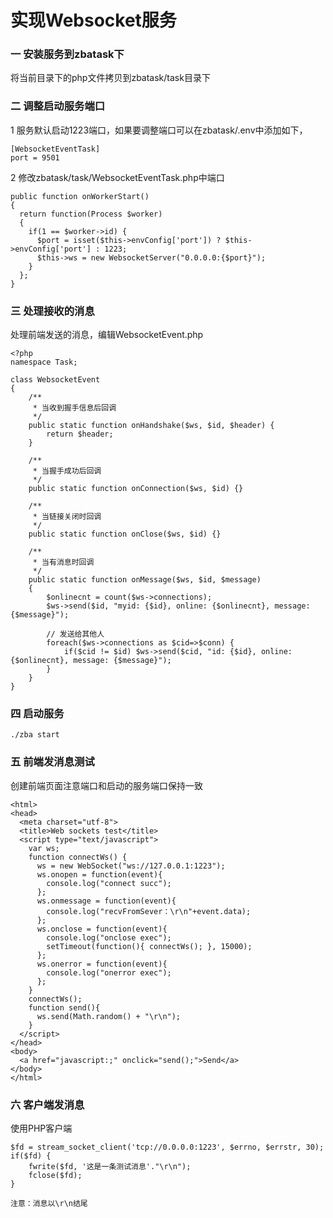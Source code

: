 
# 实现Websocket服务

### 一 安装服务到zbatask下

将当前目录下的php文件拷贝到zbatask/task目录下

### 二 调整启动服务端口

1 服务默认启动1223端口，如果要调整端口可以在zbatask/.env中添加如下， 

```
[WebsocketEventTask]
port = 9501
```

2 修改zbatask/task/WebsocketEventTask.php中端口
```
public function onWorkerStart() 
{
  return function(Process $worker) 
  {
    if(1 == $worker->id) {
      $port = isset($this->envConfig['port']) ? $this->envConfig['port'] : 1223;
      $this->ws = new WebsocketServer("0.0.0.0:{$port}");
    }
  };
}
```

### 三 处理接收的消息

处理前端发送的消息，编辑WebsocketEvent.php

```
<?php
namespace Task;

class WebsocketEvent
{
    /**
     * 当收到握手信息后回调
     */
    public static function onHandshake($ws, $id, $header) {
        return $header;
    }

    /**
     * 当握手成功后回调
     */
    public static function onConnection($ws, $id) {}

    /**
     * 当链接关闭时回调
     */
    public static function onClose($ws, $id) {}

    /**
     * 当有消息时回调
     */
    public static function onMessage($ws, $id, $message)
    {
        $onlinecnt = count($ws->connections);
        $ws->send($id, "myid: {$id}, online: {$onlinecnt}, message: {$message}");

        // 发送给其他人
        foreach($ws->connections as $cid=>$conn) {
            if($cid != $id) $ws->send($cid, "id: {$id}, online: {$onlinecnt}, message: {$message}");
        }
    }
}
```

### 四 启动服务
```
./zba start
```

### 五 前端发消息测试

创建前端页面注意端口和启动的服务端口保持一致

```
<html>
<head>
  <meta charset="utf-8">
  <title>Web sockets test</title>
  <script type="text/javascript">
    var ws;
    function connectWs() {
      ws = new WebSocket("ws://127.0.0.1:1223");
      ws.onopen = function(event){
        console.log("connect succ");
      };
      ws.onmessage = function(event){
        console.log("recvFromSever：\r\n"+event.data);
      };
      ws.onclose = function(event){
        console.log("onclose exec");
        setTimeout(function(){ connectWs(); }, 15000);
      };
      ws.onerror = function(event){
        console.log("onerror exec");
      };
    }
    connectWs();
    function send(){
      ws.send(Math.random() + "\r\n");
    }
  </script>
</head>
<body>
  <a href="javascript:;" onclick="send();">Send</a>
</body>
</html>
```

### 六 客户端发消息

使用PHP客户端
```
$fd = stream_socket_client('tcp://0.0.0.0:1223', $errno, $errstr, 30);
if($fd) {
    fwrite($fd, '这是一条测试消息'."\r\n");
    fclose($fd);
}
```

`注意：消息以\r\n结尾`